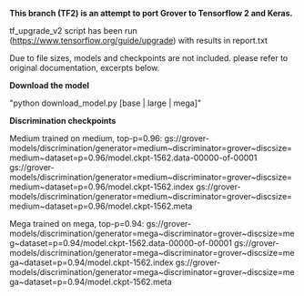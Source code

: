 **This branch (TF2) is an attempt to port Grover to Tensorflow 2 and Keras.**

tf_upgrade_v2 script has been run (https://www.tensorflow.org/guide/upgrade) with results in report.txt

Due to file sizes, models and checkpoints are not included. please refer to original documentation, excerpts below.

**Download the model**

"python download_model.py [base | large | mega]"

**Discrimination checkpoints**

Medium trained on medium, top-p=0.96:
gs://grover-models/discrimination/generator=medium\~discriminator=grover\~discsize=medium\~dataset=p=0.96/model.ckpt-1562.data-00000-of-00001
gs://grover-models/discrimination/generator=medium\~discriminator=grover\~discsize=medium\~dataset=p=0.96/model.ckpt-1562.index
gs://grover-models/discrimination/generator=medium\~discriminator=grover\~discsize=medium\~dataset=p=0.96/model.ckpt-1562.meta

Mega trained on mega, top-p=0.94:
gs://grover-models/discrimination/generator=mega\~discriminator=grover\~discsize=meg\~dataset=p=0.94/model.ckpt-1562.data-00000-of-00001
gs://grover-models/discrimination/generator=mega\~discriminator=grover\~discsize=mega\~dataset=p=0.94/model.ckpt-1562.index
gs://grover-models/discrimination/generator=mega\~discriminator=grover\~discsize=mega\~dataset=p=0.94/model.ckpt-1562.meta

